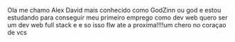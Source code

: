 Ola me chamo Alex David mais conhecido como GodZinn ou god e estou estudando para conseguir meu primeiro emprego como dev web quero ser um dev web full stack e e so isso flw ate a proxima!!!!um chero no coraçao de vcs
